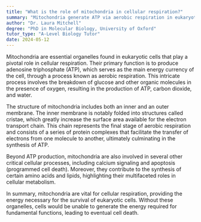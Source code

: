 ```yaml
---
title: "What is the role of mitochondria in cellular respiration?"
summary: "Mitochondria generate ATP via aerobic respiration in eukaryotic cells, playing a crucial role in energy production for cellular functions."
author: "Dr. Laura Mitchell"
degree: "PhD in Molecular Biology, University of Oxford"
tutor_type: "A-Level Biology Tutor"
date: 2024-05-12
---
```


Mitochondria are essential organelles found in eukaryotic cells that play a pivotal role in cellular respiration. Their primary function is to produce adenosine triphosphate (ATP), which serves as the main energy currency of the cell, through a process known as aerobic respiration. This intricate process involves the breakdown of glucose and other organic molecules in the presence of oxygen, resulting in the production of ATP, carbon dioxide, and water.

The structure of mitochondria includes both an inner and an outer membrane. The inner membrane is notably folded into structures called cristae, which greatly increase the surface area available for the electron transport chain. This chain represents the final stage of aerobic respiration and consists of a series of protein complexes that facilitate the transfer of electrons from one molecule to another, ultimately culminating in the synthesis of ATP.

Beyond ATP production, mitochondria are also involved in several other critical cellular processes, including calcium signaling and apoptosis (programmed cell death). Moreover, they contribute to the synthesis of certain amino acids and lipids, highlighting their multifaceted roles in cellular metabolism.

In summary, mitochondria are vital for cellular respiration, providing the energy necessary for the survival of eukaryotic cells. Without these organelles, cells would be unable to generate the energy required for fundamental functions, leading to eventual cell death.
    